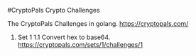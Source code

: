 #CryptoPals Crypto Challenges

The CryptoPals Challenges in golang.
https://cryptopals.com/

1. Set 1
1.1 Convert hex to base64.
    https://cryptopals.com/sets/1/challenges/1
